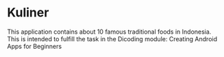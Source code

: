 # Kuliner
This application contains about 10 famous traditional foods in Indonesia. This is intended to fulfill the task in the Dicoding module: Creating Android Apps for Beginners
